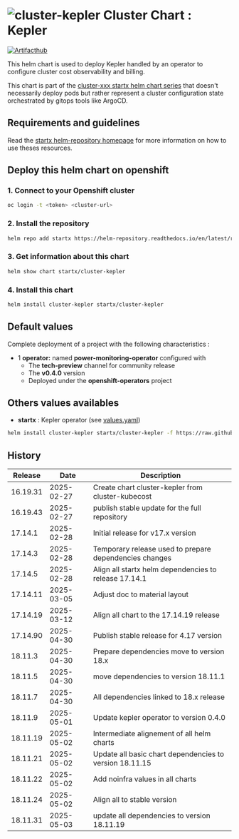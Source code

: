 # ![cluster-kepler](https://helm-repository.readthedocs.io/en/latest/img/cluster-kepler.svg "Cluster Chart : Kepler") Cluster Chart : Kepler
[![Artifacthub](https://img.shields.io/badge/ArtifactHub-STARTX_cluster--kepler-8A2BE2.svg)](https://artifacthub.io/packages/search?ts_query_web=cluster+kepler+startx)

This helm chart is used to deploy Kepler handled by an operator to configure cluster cost observability and billing.

This chart is part of the [cluster-xxx startx helm chart series](https://helm-repository.readthedocs.io#cluster-helm-charts) that doesn't necessarily deploy pods but rather represent a cluster configuration state orchestrated by gitops tools like ArgoCD.

## Requirements and guidelines

Read the [startx helm-repository homepage](https://helm-repository.readthedocs.io) for
more information on how to use theses resources.

## Deploy this helm chart on openshift

### 1. Connect to your Openshift cluster

```bash
oc login -t <token> <cluster-url>
```

### 2. Install the repository

```bash
helm repo add startx https://helm-repository.readthedocs.io/en/latest/repos/stable/
```

### 3. Get information about this chart

```bash
helm show chart startx/cluster-kepler
```

### 4. Install this chart

```bash
helm install cluster-kepler startx/cluster-kepler
```

## Default values

Complete deployment of a project with the following characteristics :

- 1 **operator:** named **power-monitoring-operator** configured with
  - The **tech-preview** channel for community release
  - The **v0.4.0** version
  - Deployed under the **openshift-operators** project

## Others values availables

- **startx** : Kepler operator (see [values.yaml](https://raw.githubusercontent.com/startxfr/helm-repository/master/charts/cluster-kepler/values-startx.yaml))

```bash
helm install cluster-kepler startx/cluster-kepler -f https://raw.githubusercontent.com/startxfr/helm-repository/master/charts/cluster-kepler/values-startx.yaml
```

## History

| Release  | Date       | Description                                    |
| -------- | ---------- | ---------------------------------------------- |
| 16.19.31 | 2025-02-27 | Create chart cluster-kepler from cluster-kubecost |
| 16.19.43 | 2025-02-27 | publish stable update for the full repository
| 17.14.1 | 2025-02-28 | Initial release for v17.x version
| 17.14.3 | 2025-02-28 | Temporary release used to prepare dependencies changes
| 17.14.5 | 2025-02-28 | Align all startx helm dependencies to release 17.14.1
| 17.14.11 | 2025-03-05 | Adjust doc to material layout
| 17.14.19 | 2025-03-12 | Align all chart to the 17.14.19 release
| 17.14.90 | 2025-04-30 | Publish stable release for 4.17 version
| 18.11.3 | 2025-04-30 | Prepare dependencies move to version 18.x
| 18.11.5 | 2025-04-30 | move dependencies to version 18.11.1
| 18.11.7 | 2025-04-30 | All dependencies linked to 18.x release
| 18.11.9 | 2025-05-01 | Update kepler operator to version 0.4.0
| 18.11.19 | 2025-05-02 | Intermediate alignement of all helm charts
| 18.11.21 | 2025-05-02 | Update all basic chart dependencies to version 18.11.15
| 18.11.22 | 2025-05-02 | Add noinfra values in all charts
| 18.11.24 | 2025-05-02 | Align all to stable version
| 18.11.31 | 2025-05-03 | update all dependencies to version 18.11.19
